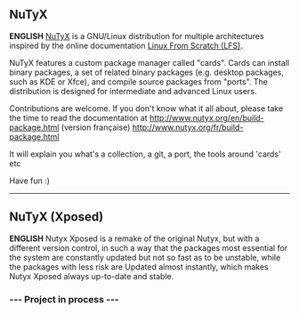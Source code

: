 ## NuTyX

**ENGLISH** [NuTyX](http://www.nutyx.org) is a GNU/Linux distribution for multiple architectures inspired by the online 
documentation [Linux From Scratch (LFS)](http://www.linuxfromscratch.org).

NuTyX features a custom package manager called "cards". Cards can install binary packages, a set of related binary packages
(e.g. desktop packages, such as KDE or Xfce), and compile source packages from "ports". The distribution is designed
for intermediate and advanced Linux users.

Contributions are welcome. If you don't know what it all about, please take the time to read the documentation at
http://www.nutyx.org/en/build-package.html
(version française)
http://www.nutyx.org/fr/build-package.html

It will explain you what's a collection, a git, a port, the tools around 'cards' etc

Have fun :)

---

## NuTyX (Xposed)
**ENGLISH** Nutyx Xposed is a remake of the original Nutyx, but with a different version control, in such a way that the packages most essential for the system are constantly updated but not so fast as to be unstable, while the packages with less risk are Updated almost instantly, which makes Nutyx Xposed always up-to-date and stable.

### --- Project in process ---